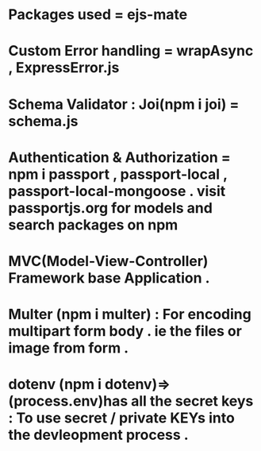 # Packages used = ejs-mate
# Custom Error handling = wrapAsync , ExpressError.js
# Schema Validator : Joi(npm i joi) = schema.js
# Authentication & Authorization = npm i passport , passport-local , passport-local-mongoose . visit passportjs.org for models and search packages on npm 
# MVC(Model-View-Controller) Framework base Application .
# Multer (npm i multer) : For encoding multipart form body . ie the files or image from form .
# dotenv (npm i dotenv)=>(process.env)has all the secret keys : To use secret / private KEYs into the devleopment process . 